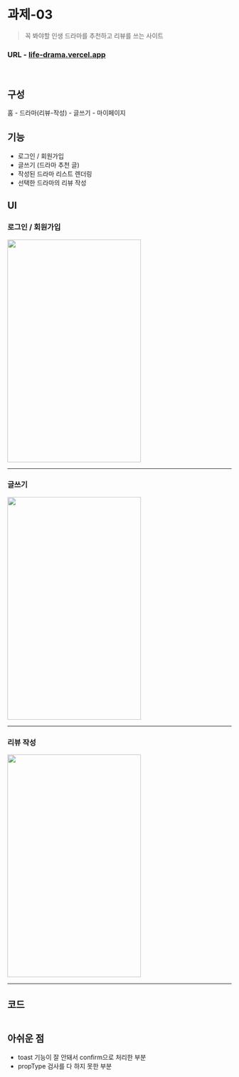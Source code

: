 # 과제-03

> 꼭 봐야할 인생 드라마를 추천하고 리뷰를 쓰는 사이트

### URL - [life-drama.vercel.app](https://life-drama.vercel.app)

<br/>

## 구성

홈 - 드라마(리뷰-작성) - 글쓰기 - 마이페이지

## 기능

- 로그인 / 회원가입
- 글쓰기 (드라마 추천 글)
- 작성된 드라마 리스트 렌더링
- 선택한 드라마의 리뷰 작성

## UI

### 로그인 / 회원가입

<img src="https://github.com/minomad/life-drama/assets/131448929/1d7fdec1-f610-412b-ae31-c64dada61eb0" width="300px" height="500px"/>

---

### 글쓰기

<img src="https://github.com/minomad/life-drama/assets/131448929/2c11ca69-3794-453e-a261-8cf54e9a892b" width="300px" height="500px"/>

---

### 리뷰 작성

<img src="https://github.com/minomad/life-drama/assets/131448929/690333be-23fd-4ab4-bf0b-0801f8c317bb" width="300px" height="500px"/>

---

## 코드

```jsx

```

## 아쉬운 점

- toast 기능이 잘 안돼서 confirm으로 처리한 부분
- propType 검사를 다 하지 못한 부분
